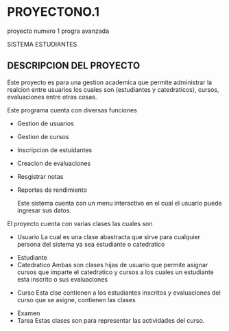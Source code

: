 # PROYECTONO.1
proyecto numero 1 progra avanzada 

SISTEMA ESTUDIANTES

## DESCRIPCION DEL PROYECTO

Este proyecto es para una gestion academica que permite administrar la realcion entre usuarios los cuales son (estudiantes y catedraticos), cursos, evaluaciones entre otras cosas.

Este programa cuenta con diversas funciones
- Gestion de usuarios
- Gestion de cursos
- Inscripcion de estuidantes
- Creacion de evaluaciones
- Resgistrar notas
- Reportes de rendimiento

  Este sistema cuenta con un menu interactivo en el cual el usuario puede ingresar sus datos.

El proyecto cuenta con varias clases las cuales son 

* Usuario
La cual es una clase abastracta que sirve para cualquier persona del sistema ya sea estudiante o catedratico
- Estudiante
-  Catedratico
Ambas son clases hijas de usuario que permite asignar cursos que imparte el catedratico y cursos a los cuales un estudiante esta inscrito o sus evaluaciones

* Curso
Esta clse contienen a los estudiantes inscritos y evaluaciones del curso que se asigne, contienen las clases
- Examen
- Tarea
Estas clases son para representar las actividades del curso.

